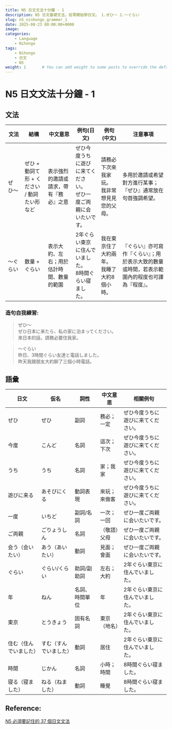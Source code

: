 ```yaml
---
title: N5 日文文法十分鐘 - 1
description: N5 日文基礎文法，從零開始學日文。 1.ぜひ〜 2.〜ぐらい 
slug: n5_ninhongo_grammer_1
date: 2025-08-23 00:00:00+0000
image: 
categories:
    - Language
    - Nihongo
tags:
    - Nihongo
    - 日文
    - N5
weight: 1       # You can add weight to some posts to override the default sorting (date descending)
---
```

# N5 日文文法十分鐘 - 1
## 文法

| 文法 | 結構 | 中文意思 | 例句(日文) | 例句(中文) | 注意事項 |
|------|------|----------|-------------|-------------|----------|
| ぜひ〜 | ぜひ + 動詞て形 + ください / 動詞たい形など | 表示強烈的邀請或請求，帶有『務必』之意 | ぜひ今度うちに遊びに来てください。<br>ぜひ一度ご両親に会いたいです。 | 請務必下次來我家玩。<br>我非常想見見您的父母。 | 多用於邀請或希望對方進行某事；『ぜひ』通常放在句首強調希望。 |
| 〜ぐらい | 数量 + ぐらい | 表示大約、左右；用於估計時間、數量的範圍 | 2年ぐらい東京に住んでいました。<br>8時間ぐらい寝ました。 | 我在東京住了大約兩年。<br>我睡了大約8個小時。 | 『ぐらい』亦可寫作『くらい』；用於表示大致的數量或時間，若表示範圍內的程度也可譯為『程度』。 |

### 造句自我練習:
>ぜひ〜   
ぜひ日本に来たら、私の家に泊まってください。   
來日本的話，請務必要住我家。  

> 〜ぐらい  
昨日、3時間ぐらい友達と電話しました。   
昨天我跟朋友大約聊了三個小時電話。


## 語彙

| 日文 | 仮名 | 詞性 | 中文意思 | 相關例句 |
|------|------|------|----------|----------|
| ぜひ | ぜひ | 副詞 | 務必；一定 | ぜひ今度うちに遊びに来てください。 |
| 今度 | こんど | 名詞 | 這次；下次 | ぜひ今度うちに遊びに来てください。 |
| うち | うち | 名詞 | 家；我家 | ぜひ今度うちに遊びに来てください。 |
| 遊びに来る | あそびにくる | 動詞表現 | 來玩；來做客 | ぜひ今度うちに遊びに来てください。 |
| 一度 | いちど | 副詞/名詞 | 一次；一回 | ぜひ一度ご両親に会いたいです。 |
| ご両親 | ごりょうしん | 名詞 | （敬語）父母 | ぜひ一度ご両親に会いたいです。 |
| 会う（会いたい） | あう（あいたい） | 動詞 | 見面；會面 | ぜひ一度ご両親に会いたいです。 |
| ぐらい | ぐらい/くらい | 助詞/副助詞 | 左右；大約 | 2年ぐらい東京に住んでいました。 |
| 年 | ねん | 名詞、時間單位 | 年 | 2年ぐらい東京に住んでいました。 |
| 東京 | とうきょう | 固有名詞 | 東京（地名） | 2年ぐらい東京に住んでいました。 |
| 住む（住んでいました） | すむ（すんでいました） | 動詞 | 居住 | 2年ぐらい東京に住んでいました。 |
| 時間 | じかん | 名詞 | 小時；時間 | 8時間ぐらい寝ました。 |
| 寝る（寝ました） | ねる（ねました） | 動詞 | 睡覺 | 8時間ぐらい寝ました。 |


## Reference:
[N5 必須要記住的 37 個日文文法](https://www.youtube.com/watch?v=pxID0gltT64&t=327s)